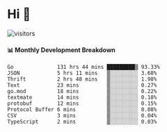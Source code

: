 # Hi 👋
 
![visitors](https://visitor-badge.glitch.me/badge?page_id=sorcererxw.sorcererx)

#### 📊 Monthly Development Breakdown

<!--START_SECTION:waka-->
```text
Go              131 hrs 44 mins █████████▒ 93.33%
JSON            5 hrs 11 mins   ▒░░░░░░░░░ 3.68%
Thrift          2 hrs 48 mins   ▒░░░░░░░░░ 1.98%
Text            23 mins         ▒░░░░░░░░░ 0.27%
go.mod          18 mins         ▒░░░░░░░░░ 0.22%
textmate        14 mins         ▒░░░░░░░░░ 0.18%
protobuf        12 mins         ▒░░░░░░░░░ 0.15%
Protocol Buffer 6 mins          ▒░░░░░░░░░ 0.08%
CSV             3 mins          ▒░░░░░░░░░ 0.04%
TypeScript      2 mins          ▒░░░░░░░░░ 0.03%
```
<!--END_SECTION:waka-->
